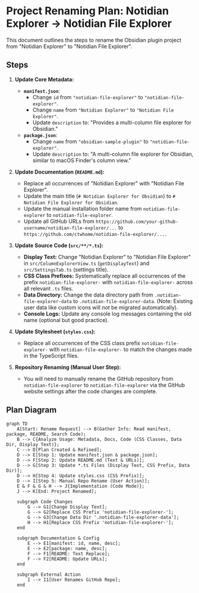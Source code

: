 # Project Renaming Plan: Notidian Explorer -> Notidian File Explorer

This document outlines the steps to rename the Obsidian plugin project from "Notidian Explorer" to "Notidian File Explorer".

## Steps

1.  **Update Core Metadata:**
    *   **`manifest.json`**:
        *   Change `id` from `"notidian-file-explorer"` to `"notidian-file-explorer"`.
        *   Change `name` from `"Notidian Explorer"` to `"Notidian File Explorer"`.
        *   Update `description` to: "Provides a multi-column file explorer for Obsidian."
    *   **`package.json`**:
        *   Change `name` from `"obsidian-sample-plugin"` to `"notidian-file-explorer"`.
        *   Update `description` to: "A multi-column file explorer for Obsidian, similar to macOS Finder's column view."

2.  **Update Documentation (`README.md`):**
    *   Replace all occurrences of "Notidian Explorer" with "Notidian File Explorer".
    *   Update the main title (`# Notidian Explorer for Obsidian`) to `# Notidian File Explorer for Obsidian`.
    *   Update the manual installation folder name from `notidian-file-explorer` to `notidian-file-explorer`.
    *   Update all GitHub URLs from `https://github.com/your-github-username/notidian-file-explorer/...` to `https://github.com/ctwhome/notidian-file-explorer/...`.

3.  **Update Source Code (`src/**/*.ts`):**
    *   **Display Text:** Change "Notidian Explorer" to "Notidian File Explorer" in `src/ColumnExplorerView.ts` (`getDisplayText`) and `src/SettingsTab.ts` (settings title).
    *   **CSS Class Prefixes:** Systematically replace all occurrences of the prefix `notidian-file-explorer-` with `notidian-file-explorer-` across all relevant `.ts` files.
    *   **Data Directory:** Change the data directory path from `.notidian-file-explorer-data` to `.notidian-file-explorer-data`. (Note: Existing user data like custom icons will *not* be migrated automatically).
    *   **Console Logs:** Update any console log messages containing the old name (optional but good practice).

4.  **Update Stylesheet (`styles.css`):**
    *   Replace all occurrences of the CSS class prefix `notidian-file-explorer-` with `notidian-file-explorer-` to match the changes made in the TypeScript files.

5.  **Repository Renaming (Manual User Step):**
    *   You will need to manually rename the GitHub repository from `notidian-file-explorer` to `notidian-file-explorer` via the GitHub website settings after the code changes are complete.

## Plan Diagram

```mermaid
graph TD
    A[Start: Rename Request] --> B(Gather Info: Read manifest, package, README, Search Code);
    B --> C{Analyze Usage: Metadata, Docs, Code (CSS Classes, Data Dir, Display Text)};
    C --> D[Plan Created & Refined];
    D --> E[Step 1: Update manifest.json & package.json];
    D --> F[Step 2: Update README.md (Text & URLs)];
    D --> G[Step 3: Update *.ts Files (Display Text, CSS Prefix, Data Dir)];
    D --> H[Step 4: Update styles.css (CSS Prefix)];
    D --> I[Step 5: Manual Repo Rename (User Action)];
    E & F & G & H --> J{Implementation (Code Mode)};
    J --> K[End: Project Renamed];

    subgraph Code Changes
        G --> G1[Change Display Text];
        G --> G2[Replace CSS Prefix 'notidian-file-explorer-'];
        G --> G3[Change Data Dir '.notidian-file-explorer-data'];
        H --> H1[Replace CSS Prefix 'notidian-file-explorer-'];
    end

    subgraph Documentation & Config
        E --> E1[manifest: id, name, desc];
        E --> E2[package: name, desc];
        F --> F1[README: Text Replace];
        F --> F2[README: Update URLs];
    end

    subgraph External Action
        I --> I1[User Renames GitHub Repo];
    end
